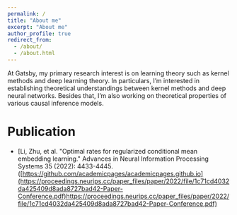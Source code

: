 ```yaml
---
permalink: /
title: "About me"
excerpt: "About me"
author_profile: true
redirect_from: 
  - /about/
  - /about.html
---
```

At Gatsby, my primary research interest is on learning theory such as kernel methods and deep learning theory. In particulars, I’m interested in establishing theoretical understandings between kernel methods and deep neural networks. Besides that, I’m also working on theoretical properties of various causal inference models.

Publication
======
- [Li, Zhu, et al. "Optimal rates for regularized conditional mean embedding learning." Advances in Neural Information Processing Systems 35 (2022): 4433-4445.([https://github.com/academicpages/academicpages.github.io](https://proceedings.neurips.cc/paper_files/paper/2022/file/1c71cd4032da425409d8ada8727bad42-Paper-Conference.pdf)https://proceedings.neurips.cc/paper_files/paper/2022/file/1c71cd4032da425409d8ada8727bad42-Paper-Conference.pdf) 
